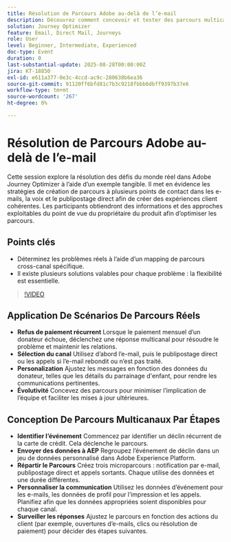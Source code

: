 ```yaml
---
title: Résolution de Parcours Adobe au-delà de l’e-mail
description: Découvrez comment concevoir et tester des parcours multicanaux avec Adobe Journey Optimizer, à l’aide de profils de test, de données d’événement et de scénarios réels pour un engagement optimal.
solution: Journey Optimizer
feature: Email, Direct Mail, Journeys
role: User
level: Beginner, Intermediate, Experienced
doc-type: Event
duration: 0
last-substantial-update: 2025-08-28T00:00:00Z
jira: KT-18850
exl-id: e611a377-0e3c-4ccd-ac9c-280638b6ea36
source-git-commit: 91120ff6bfd81c7b3c9218fbbb6dbff9397b37e6
workflow-type: tm+mt
source-wordcount: '267'
ht-degree: 0%

---
```


# Résolution de Parcours Adobe au-delà de l’e-mail

Cette session explore la résolution des défis du monde réel dans Adobe Journey Optimizer à l’aide d’un exemple tangible. Il met en évidence les stratégies de création de parcours à plusieurs points de contact dans les e-mails, la voix et le publipostage direct afin de créer des expériences client cohérentes. Les participants obtiendront des informations et des approches exploitables du point de vue du propriétaire du produit afin d’optimiser les parcours.

## Points clés

* Déterminez les problèmes réels à l’aide d’un mapping de parcours cross-canal spécifique.
* Il existe plusieurs solutions valables pour chaque problème : la flexibilité est essentielle.

>[!VIDEO](https://video.tv.adobe.com/v/3471331/?learn=on&enablevpops)

## Application De Scénarios De Parcours Réels

* **Refus de paiement récurrent** Lorsque le paiement mensuel d’un donateur échoue, déclenchez une réponse multicanal pour résoudre le problème et maintenir les relations.
* **Sélection du canal** Utilisez d’abord l’e-mail, puis le publipostage direct ou les appels si l’e-mail rebondit ou n’est pas traité.
* **Personalization** Ajustez les messages en fonction des données du donateur, telles que les détails du parrainage d&#39;enfant, pour rendre les communications pertinentes.
* **Évolutivité** Concevez des parcours pour minimiser l’implication de l’équipe et faciliter les mises à jour ultérieures.

## Conception De Parcours Multicanaux Par Étapes

* **Identifier l’événement** Commencez par identifier un déclin récurrent de la carte de crédit. Cela déclenche le parcours.
* **Envoyer des données à AEP** Regroupez l’événement de déclin dans un jeu de données personnalisé dans Adobe Experience Platform.
* **Répartir le Parcours** Créez trois microparcours : notification par e-mail, publipostage direct et appels sortants. Chaque utilise des données et une durée différentes.
* **Personnaliser la communication** Utilisez les données d’événement pour les e-mails, les données de profil pour l’impression et les appels. Planifiez afin que les données appropriées soient disponibles pour chaque canal.
* **Surveiller les réponses** Ajustez le parcours en fonction des actions du client (par exemple, ouvertures d’e-mails, clics ou résolution de paiement) pour décider des étapes suivantes.

